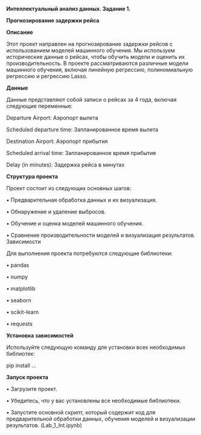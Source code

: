 **Интеллектуальный анализ данных. Задание 1.**

  **Прогнозирование задержки рейса**
	
**Описание**
	
Этот проект направлен на прогнозирование задержки рейсов с использованием моделей машинного обучения. Мы используем исторические данные о рейсах, чтобы обучить модели и оценить их производительность. В проекте рассматриваются различные модели машинного обучения, включая линейную регрессию, полиномиальную регрессию и регрессию Lasso.

  **Данные**
	
Данные представляют собой записи о рейсах за 4 года, включая следующие переменные:

Departure Airport: Аэропорт вылета

Scheduled departure time: Запланированное время вылета

Destination Airport: Аэропорт прибытия

Scheduled arrival time: Запланированное время прибытия

Delay (in minutes): Задержка рейса в минутах

  **Структура проекта**
	
Проект состоит из следующих основных шагов:

•	Предварительная обработка данных и их визуализация.

•	Обнаружение и удаление выбросов.

•	Обучение и оценка моделей машинного обучения.

•	Сравнение производительности моделей и визуализация результатов.
  Зависимости

Для выполнения проекта потребуются следующие библиотеки:

•	pandas

•	numpy

•	matplotlib

•	seaborn

•	scikit-learn

•	requests

**Установка зависимостей**

Используйте следующую команду для установки всех необходимых библиотек:

pip install …

**Запуск проекта**

•	Загрузите проект.

•	Убедитесь, что у вас установлены все необходимые библиотеки.

•	Запустите основной скрипт, который содержит код для предварительной обработки данных, обучения моделей и визуализации результатов. (Lab_1_Int.ipynb)
